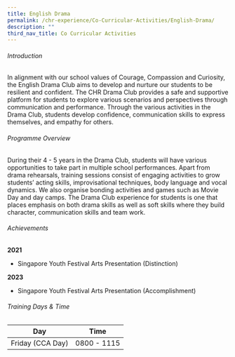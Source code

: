 ```yaml
---
title: English Drama
permalink: /chr-experience/Co-Curricular-Activities/English-Drama/
description: ""
third_nav_title: Co Curricular Activities
---
```

###### Introduction
In alignment with our school values of Courage, Compassion and Curiosity, the English Drama Club aims to develop and nurture our students to be resilient and confident. The CHR Drama Club provides a safe and supportive platform for students to explore various scenarios and perspectives through communication and performance. Through the various activities in the Drama Club, students develop confidence, communication skills to express themselves, and empathy for others.

###### Programme Overview
During their 4 - 5 years in the Drama Club, students will have various opportunities to take part in multiple school performances. Apart from drama rehearsals, training sessions consist of engaging activities to grow students’ acting skills, improvisational techniques, body language and vocal dynamics. We also organise bonding activities and games such as Movie Day and day camps. The Drama Club experience for students is one that places emphasis on both drama skills as well as soft skills where they build character, communication skills and team work. 

###### Achievements
**2021** <br>
- Singapore Youth Festival Arts Presentation (Distinction)

**2023**<br>
- Singapore Youth Festival Arts Presentation (Accomplishment)

###### Training Days &amp; Time
| Day| Time | 
| -------- | -------- | 
| Friday (CCA Day) | 0800 - 1115 |
